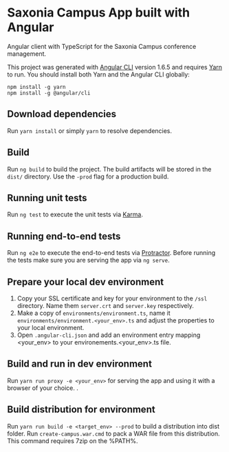 # Saxonia Campus App built with Angular

Angular client with TypeScript for the Saxonia Campus conference management.

This project was generated with [Angular CLI](https://github.com/angular/angular-cli) version 1.6.5 and 
requires [Yarn](https://yarnpkg.com) to run. You should install both Yarn and the Angular CLI globally:
```
npm install -g yarn
npm install -g @angular/cli 
```

## Download dependencies

Run `yarn install` or simply `yarn` to resolve dependencies.

## Build

Run `ng build` to build the project. The build artifacts will be stored in the `dist/` directory. 
Use the `-prod` flag for a production build.

## Running unit tests

Run `ng test` to execute the unit tests via [Karma](https://karma-runner.github.io).

## Running end-to-end tests

Run `ng e2e` to execute the end-to-end tests via [Protractor](http://www.protractortest.org/).
Before running the tests make sure you are serving the app via `ng serve`.

## Prepare your local dev environment

1. Copy your SSL certificate and key for your environment to the `/ssl` directory. Name them 
`server.crt` and `server.key` respectively.
2. Make a copy of `environments/environment.ts`, name it `environments/environment.<your_env>.ts` and adjust the 
properties to your local environment.
3. Open `.angular-cli.json` and add an environment entry mapping <your_env> to your environements.<your_env>.ts file.

## Build and run in dev environment

Run `yarn run proxy -e <your_env>` for serving the app and using it with a browser of your choice.
.
## Build distribution for environment

Run `yarn run build -e <target_env> --prod` to build a distribution into dist folder.
Run `create-campus.war.cmd` to pack a WAR file from this distribution. This command requires 7zip on the %PATH%.


